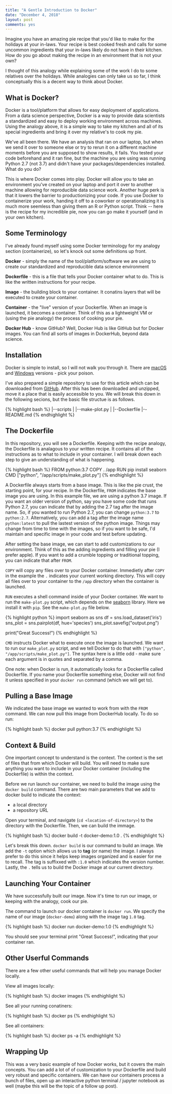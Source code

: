 ```yaml
---
title: "A Gentle Introduction to Docker"
date: "December 4, 2018"
layout: post
comments: yes
---
```




Imagine you have an amazing pie recipe that you'd like to make for the holidays at your in-laws. Your recipe is best cooked fresh and calls for some uncommon ingredients that your in-laws likely do not have in their kitchen. How do you go about making the recipe in an environment that is not your own?

I thought of this analogy while explaining some of the work I do to some relatives over the holidays. While analogies can only take us so far, I think conceptually this is a decent way to think about Docker.

## What is Docker?

Docker is a tool/platform that allows for easy deployment of applications. From a data science perspective, Docker is a way to provide data scientists a standardized and easy to deploy working environment across machines. Using the analogy above, it is a simple way to take my kitchen and all of its special ingredients and bring it over my relative's to cook my pie.

We've all been there. We have an analysis that ran on our laptop, but when we send it over to someone else or try to rerun it on a different machine moments before you are supposed to show results, it fails. You tested your code beforehand and it ran fine, but the machine you are using was running Python 2.7 (not 3.7) and didn't have your packages/dependencies installed. What do you do?

This is where Docker comes into play. Docker will allow you to take an environment you've created on your laptop and port it over to another machine allowing for reproducible data science work. Another huge perk is that it lowers the barrier to productionizing your code. If you use Docker to containerize your work, handing it off to a coworker or operationalizing it is much more seemless than giving them an R or Python script. Think -- here is the recipe for my incredible pie, now you can go make it yourself (and in your own kitchen).

## Some Terminology

I've already found myself using some Docker terminology for my analogy section (containerize), so let's knock out some definitions up front.

**Docker** - simply the name of the tool/platform/software we are using to create our standardized and reproducible data science environment

**Dockerfile** - this is a file that tells your Docker container what to do. This is like the written instructions for your recipe.

**Image** - the building block to your container. It conatins layers that will be executed to create your container.

**Container** - the "live" version of your Dockerfile. When an image is launched, it becomes a container. Think of this as a lightweight VM or (using the pie analogy) the process of cooking your pie.

**Docker Hub** - know GitHub? Well, Docker Hub is like GitHub but for Docker images. You can find all sorts of images in DockerHub, beyond data science.

## Installation

Docker is simple to install, so I will not walk you through it. There are [macOS](https://docs.docker.com/docker-for-mac/install/) and [Windows](https://docs.docker.com/docker-for-windows/install/) versions - pick your poison.

I've also prepared a simple repository to use for this article which can be downloaded from [GitHub](https://github.com/ehenry09/docker-demo). After this has been downloaded and unzipped, move it a place that is easily accessible to you. We will break this down in the following secions, but the basic file structue is as follows.

{% highlight bash %}
|--scripts
|	|--make-plot.py
|
|--Dockerfile
|--README.md
{% endhighlight %}

## The Dockerfile

In this repository, you will see a Dockerfile. Keeping with the recipe analogy, the Dockerfile is analagous to your written recipe. It contains all of the instructions as to what to include in your container. I will break down each step to give an understanding of what is happening.

{% highlight bash %}
FROM python:3.7
COPY . /app
RUN pip install seaborn
CMD ["python", "/app/scripts/make_plot.py"]
{% endhighlight %}

A Dockerfile always starts from a base image. This is like the pie crust, the starting point, for your recipe. In the Dockerfile, `FROM` indicates the base image you are using. In this example file, we are using a python 3.7 image. If you want an older version of python, say you have some code that runs Python 2.7, you can indicate that by adding the 2.7 tag after the image name. So, if you wanted to run Python 2.7, you can change `python:3.7` to `python:2.7`. Alternatively, you can add a tag after the image name `python:latest` to pull the lastest version of the python image. Things may change from time to time with the images, so if you want to be safe, I'd maintain and specific image in your code and test before updating.

After setting the base image, we can start to add customizations to our environment. Think of this as the adding ingredients and filling your pie (I prefer apple). If you want to add a crumble topping or traditional topping, you can indicate that after `FROM`.

`COPY` will copy any files over to your Docker container. Immedietly after `COPY` in the example the `.` indicates your current working directory. This will copy all files over to your container to the `/app` directory when the container is launched.

`RUN` executes a shell command inside of your Docker container. We want to run the `make-plot.py` script, which depends on the [seaborn](https://seaborn.pydata.org/index.html) library. Here we install it with `pip`. See the `make-plot.py` file below.

{% highlight python %}
import seaborn as sns
df = sns.load_dataset('iris')
sns_plot = sns.pairplot(df, hue='species')
sns_plot.savefig("output.png")

print("Great Success!")
{% endhighlight %}

`CMD` instructs Docker what to execute once the image is launched. We want to run our `make_plot.py` script, and we tell Docker to do that with `["python", "/app/scripts/make_plot.py"]`. The syntax here is a little odd - make sure each argument is in quotes and separated by a comma. 

One note: when Docker is run, it automatically looks for a Dockerfile called Dockerfile. If you name your Dockerfile something else, Docker will not find it unless specified in your `docker run` command (which we will get to).

## Pulling a Base Image

We indicated the base image we wanted to work from with the `FROM` command. We can now pull this image from DockerHub locally. To do so run:

{% highlight bash %}
docker pull python:3.7
{% endhighlight %}

## Context & Build

One important concept to understand is the context. The context is the set of files that from which Docker will build. You will need to make sure anything you want to include in your Docker container (including the Dockerfile) is within the context.

Before we run launch our container, we need to build the image using the `docker build` command. There are two main parameters that we add to docker build to indicate the context:

* a local directory
* a repository URL

Open your terminal, and navigate (`cd <location-of-directory>`) to the directory with the Dockerfile. Then, we can build the immage.

{% highlight bash %}
docker build -t docker-demo:1.0 .
{% endhighlight %}

Let's break this down. `docker build` is our command to build an image. We add the `-t` option which allows us to **tag** (or name) the image. I always prefer to do this since it helps keep images organized and is easier for me to recall. The tag is suffixxed with `:1.0` which indicates the version number. Lastly, the `.` tells us to build the Docker image at our current directory.

## Launching Your Container

We have successfully built our image. Now it's time to run our image, or keeping with the analogy, cook our pie.

The command to launch our docker container is `docker run`. We specify the name of our image (`docker-demo`) along with the image tag `1.0` tag.

{% highlight bash %}
docker run docker-demo:1.0
{% endhighlight %}

You should see your terminal print "Great Success!", indicating that your container ran.

## Other Userful Commands

There are a few other useful commands that will help you manage Docker locally.

View all images locally:

{% highlight bash %}
docker images
{% endhighlight %}

See all your running conatiners:

{% highlight bash %}
docker ps
{% endhighlight %}

See all containers:

{% highlight bash %}
docker ps -a
{% endhighlight %}

## Wrapping Up

This was a very basic example of how Docker works, but it covers the main concepts. You can add a lot of of customization to your Dockerfile and build very robust and specific containers. We can have our containers process a bunch of files, open up an interactive python terminal / jupyter notebook as well (maybe this will be the topic of a follow up post).

